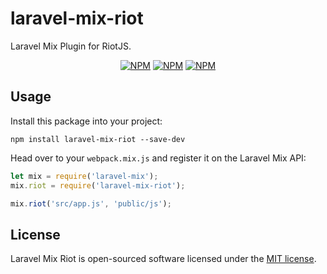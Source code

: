 # laravel-mix-riot
Laravel Mix Plugin for RiotJS.

<p align="center">
<a href="https://www.npmjs.com/package/laravel-mix-riot"><img src="https://img.shields.io/npm/v/laravel-mix-riot.svg" alt="NPM"></a>
<a href="https://www.npmjs.com/package/laravel-mix-riot"><img src="https://img.shields.io/npm/dt/laravel-mix-riot.svg" alt="NPM"></a>
<a href="https://www.npmjs.com/package/laravel-mix-riot"><img src="https://img.shields.io/npm/l/laravel-mix-riot.svg" alt="NPM"></a>
</p>

## Usage

Install this package into your project:

```
npm install laravel-mix-riot --save-dev
```
Head over to your `webpack.mix.js` and register it on the Laravel Mix API:

```js
let mix = require('laravel-mix');
mix.riot = require('laravel-mix-riot');

mix.riot('src/app.js', 'public/js');
```

## License

Laravel Mix Riot is open-sourced software licensed under the [MIT license](http://opensource.org/licenses/MIT).